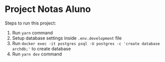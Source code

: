 # Project Notas Aluno

Steps to run this project:

1. Run `yarn` command
2. Setup database settings inside `.env.development` file
3. Run `docker exec -it postgres psql -U postgres -c 'create database archdb;'` to create database
4. Run `yarn dev` command

